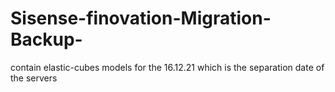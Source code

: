 # Sisense-finovation-Migration-Backup-
contain elastic-cubes models for the 16.12.21 which is the separation date of the servers

